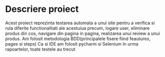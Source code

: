 # Descriere proiect
Acest proiect reprezinta testarea automata a unui site pentru a verifica si rula diferite functionalitati ale acestuiua precum, logare user, eliminare produs din cos, navigare din pagina in pagina, realizarea unui review a unui produs.
Am folosit metodologia BDD(principalele fisere fiind feautures, pages si steps)
Ca si IDE am folosit pycharm si Selenium
In urma rapoartelor, toate testele au trecut